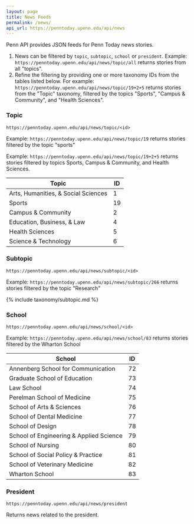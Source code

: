 ```yaml
---
layout: page
title: News Feeds
permalink: /news/
api_url: https://penntoday.upenn.edu/api/news
---
```


Penn API provides JSON feeds for Penn Today news stories. 

1. News can be filtered by  `topic`, `subtopic`, `school` or `president`. Example: `https://penntoday.upenn.edu/api/news/topic/all` returns stories from all "topics".
2. Refine the filtering by providing one or more taxonomy IDs from the tables listed below. For example: `https://penntoday.upenn.edu/api/news/topic/19+2+5` returns stories from the "Topic" taxonomy, filtered by the topics "Sports", "Campus & Community", and "Health Sciences".


### Topic

`https://penntoday.upenn.edu/api/news/topic/<id>`

Example: `https://penntoday.upenn.edu/api/news/topic/19` returns stories filtered by the topic "sports"

Example: `https://penntoday.upenn.edu/api/news/topic/19+2+5` returns stories filtered by topics Sports, Campus & Community, and Health Sciences.

<!-- {% include taxonomy/subject.md %} -->

| Topic                               | ID  |
|-------------------------------------|-----|
| Arts, Humanities, & Social Sciences |   1 |
| Sports                              |  19 |
| Campus & Community                  |   2 |
| Education, Business, & Law          |   4 |
| Health Sciences                     |   5 |
| Science & Technology                |   6 |

### Subtopic

`https://penntoday.upenn.edu/api/news/subtopic/<id>`  

Example: `https://penntoday.upenn.edu/api/news/subtopic/266` returns stories filtered by the topic "Research"

{% include taxonomy/subtopic.md %}


### School

`https://penntoday.upenn.edu/api/news/school/<id>`

Example: `https://penntoday.upenn.edu/api/news/school/83` returns stories filtered by the Wharton School

<!-- {% include taxonomy/schools.md %} -->

| School                                  | ID  |
|-----------------------------------------|-----|
| Annenberg School for Communication      |  72 |
| Graduate School of Education            |  73 |
| Law School                              |  74 |
| Perelman School of Medicine             |  75 |
| School of Arts & Sciences               |  76 |
| School of Dental Medicine               |  77 |
| School of Design                        |  78 |
| School of Engineering & Applied Science |  79 |
| School of Nursing                       |  80 |
| School of Social Policy & Practice      |  81 |
| School of Veterinary Medicine           |  82 |
| Wharton School                          |  83 |


### President

`https://penntoday.upenn.edu/api/news/president`
  
Returns news related to the president.

